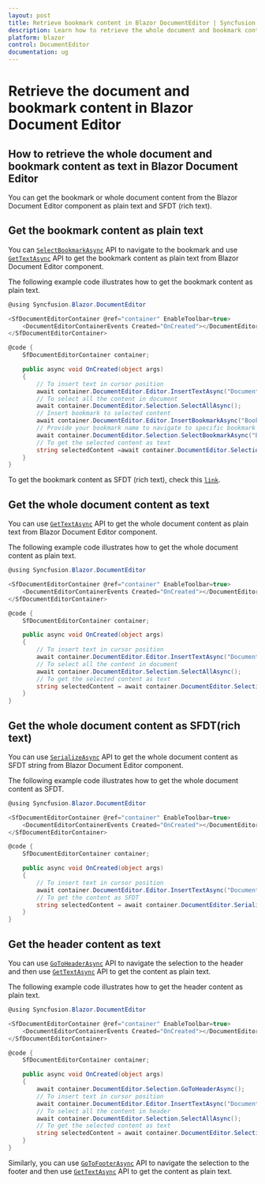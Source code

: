 ```yaml
---
layout: post
title: Retrieve bookmark content in Blazor DocumentEditor | Syncfusion
description: Learn how to retrieve the whole document and bookmark content as text from the Syncfusion Blazor Document Editor and much more.
platform: blazor
control: DocumentEditor
documentation: ug
---
```


# Retrieve the document and bookmark content in Blazor Document Editor

## How to retrieve the whole document and bookmark content as text in Blazor Document Editor

You can get the bookmark or whole document content from the Blazor Document Editor component as plain text and SFDT (rich text).

## Get the bookmark content as plain text

You can [`SelectBookmarkAsync`](https://help.syncfusion.com/cr/blazor/Syncfusion.Blazor.DocumentEditor.SelectionModule.html#Syncfusion_Blazor_DocumentEditor_SelectionModule_SelectBookmarkAsync_System_String_) API to navigate to the bookmark and use [`GetTextAsync`](https://help.syncfusion.com/cr/blazor/Syncfusion.Blazor.DocumentEditor.SelectionModule.html#Syncfusion_Blazor_DocumentEditor_SelectionModule_GetTextAsync) API to get the bookmark content as plain text from Blazor Document Editor component.

The following example code illustrates how to get the bookmark content as plain text.

```csharp
@using Syncfusion.Blazor.DocumentEditor

<SfDocumentEditorContainer @ref="container" EnableToolbar=true>
    <DocumentEditorContainerEvents Created="OnCreated"></DocumentEditorContainerEvents>
</SfDocumentEditorContainer>

@code {
    SfDocumentEditorContainer container;

    public async void OnCreated(object args)
    {
        // To insert text in cursor position
        await container.DocumentEditor.Editor.InsertTextAsync("Document editor");
        // To select all the content in document
        await container.DocumentEditor.Selection.SelectAllAsync();
        // Insert bookmark to selected content
        await container.DocumentEditor.Editor.InsertBookmarkAsync("Bookmark1");
        // Provide your bookmark name to navigate to specific bookmark
        await container.DocumentEditor.Selection.SelectBookmarkAsync("Bookmark1");
        // To get the selected content as text
        string selectedContent =await container.DocumentEditor.Selection.GetTextAsync();
    }
}
```

To get the bookmark content as SFDT (rich text), check this [`link`](./get-the-selected-content#get-the-selected-content-as-sfdt-rich-text).

## Get the whole document content as text

You can use [`GetTextAsync`](https://help.syncfusion.com/cr/blazor/Syncfusion.Blazor.DocumentEditor.SelectionModule.html#Syncfusion_Blazor_DocumentEditor_SelectionModule_GetTextAsync) API to get the whole document content as plain text from Blazor Document Editor component.

The following example code illustrates how to get the whole document content as plain text.

```csharp
@using Syncfusion.Blazor.DocumentEditor

<SfDocumentEditorContainer @ref="container" EnableToolbar=true>
    <DocumentEditorContainerEvents Created="OnCreated"></DocumentEditorContainerEvents>
</SfDocumentEditorContainer>

@code {
    SfDocumentEditorContainer container;

    public async void OnCreated(object args)
    {
        // To insert text in cursor position
        await container.DocumentEditor.Editor.InsertTextAsync("Document editor");
        // To select all the content in document
        await container.DocumentEditor.Selection.SelectAllAsync();
        // To get the selected content as text
        string selectedContent = await container.DocumentEditor.Selection.GetTextAsync();
    }
}
```

## Get the whole document content as SFDT(rich text)

You can use [`SerializeAsync`](https://help.syncfusion.com/cr/blazor/Syncfusion.Blazor.DocumentEditor.SfDocumentEditor.html#Syncfusion_Blazor_DocumentEditor_SfDocumentEditor_SerializeAsync) API to get the whole document content as SFDT string from Blazor Document Editor component.

The following example code illustrates how to get the whole document content as SFDT.

```csharp
@using Syncfusion.Blazor.DocumentEditor

<SfDocumentEditorContainer @ref="container" EnableToolbar=true>
    <DocumentEditorContainerEvents Created="OnCreated"></DocumentEditorContainerEvents>
</SfDocumentEditorContainer>

@code {
    SfDocumentEditorContainer container;

    public async void OnCreated(object args)
    {
        // To insert text in cursor position
        await container.DocumentEditor.Editor.InsertTextAsync("Document editor");
        // To get the content as SFDT
        string selectedContent = await container.DocumentEditor.SerializeAsync();
    }
}
```

## Get the header content as text

You can use [`GoToHeaderAsync`](https://help.syncfusion.com/cr/blazor/Syncfusion.Blazor.DocumentEditor.SelectionModule.html#Syncfusion_Blazor_DocumentEditor_SelectionModule_GoToHeaderAsync) API to navigate the selection to the header and then use [`GetTextAsync`](https://help.syncfusion.com/cr/blazor/Syncfusion.Blazor.DocumentEditor.SelectionModule.html#Syncfusion_Blazor_DocumentEditor_SelectionModule_GetTextAsync) API to get the content as plain text.

The following example code illustrates how to get the header content as plain text.

```csharp
@using Syncfusion.Blazor.DocumentEditor

<SfDocumentEditorContainer @ref="container" EnableToolbar=true>
    <DocumentEditorContainerEvents Created="OnCreated"></DocumentEditorContainerEvents>
</SfDocumentEditorContainer>

@code {
    SfDocumentEditorContainer container;

    public async void OnCreated(object args)
    {
        await container.DocumentEditor.Selection.GoToHeaderAsync();
        // To insert text in cursor position
        await container.DocumentEditor.Editor.InsertTextAsync("Document editor");
        // To select all the content in header
        await container.DocumentEditor.Selection.SelectAllAsync();
        // To get the selected content as text
        string selectedContent = await container.DocumentEditor.Selection.GetTextAsync();
    }
}
```

Similarly, you can use [`GoToFooterAsync`](https://help.syncfusion.com/cr/blazor/Syncfusion.Blazor.DocumentEditor.SelectionModule.html#Syncfusion_Blazor_DocumentEditor_SelectionModule_GoToFooterAsync) API to navigate the selection to the footer and then use [`GetTextAsync`](https://help.syncfusion.com/cr/blazor/Syncfusion.Blazor.DocumentEditor.SelectionModule.html#Syncfusion_Blazor_DocumentEditor_SelectionModule_GetTextAsync) API to get the content as plain text.